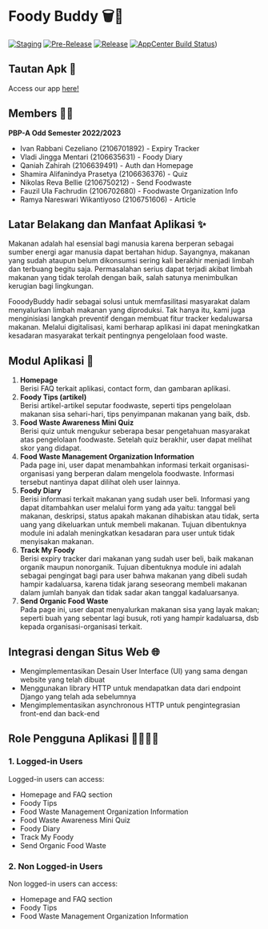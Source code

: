 
# Foody Buddy 🗑️🚮
[![Staging](https://github.com/ramyanareswari/fooody-mobile-app/actions/workflows/staging.yml/badge.svg)](https://github.com/ramyanareswari/fooody-mobile-app/actions/workflows/staging.yml)
[![Pre-Release](https://github.com/ramyanareswari/fooody-mobile-app/actions/workflows/pre-release.yml/badge.svg)](https://github.com/ramyanareswari/fooody-mobile-app/actions/workflows/pre-release.yml)
[![Release](https://github.com/ramyanareswari/fooody-mobile-app/actions/workflows/release.yml/badge.svg)](https://github.com/ramyanareswari/fooody-mobile-app/actions/workflows/release.yml)
[![AppCenter Build Status](https://build.appcenter.ms/v0.1/apps/c1c2d3f3-a0b4-4138-aa3f-f39203c8d91e/branches/main/badge)](https://appcenter.ms))

## Tautan Apk 🔗
Access our app [here!]()

## Members 👨‍💻
__PBP-A Odd Semester 2022/2023__<br/>
* Ivan Rabbani Cezeliano (2106701892) - Expiry Tracker<br/>
* Vladi Jingga Mentari (2106635631) - Foody Diary<br/>
* Qaniah Zahirah (2106639491) - Auth dan Homepage<br/>
* Shamira Alifanindya Prasetya (2106636376) - Quiz<br/>
* Nikolas Reva Bellie (2106750212) - Send Foodwaste<br/>
* Fauzil Ula Fachrudin (2106702680) - Foodwaste Organization Info<br/>
* Ramya Nareswari Wikantiyoso (2106751606) - Article<br/>

## Latar Belakang dan Manfaat Aplikasi ✨
Makanan adalah hal esensial bagi manusia karena berperan sebagai sumber energi agar manusia dapat bertahan hidup. Sayangnya, makanan yang sudah ataupun belum dikonsumsi sering kali berakhir menjadi limbah dan terbuang begitu saja. Permasalahan serius dapat terjadi akibat limbah makanan yang tidak terolah dengan baik, salah satunya menimbulkan kerugian bagi lingkungan.<br/>

FooodyBuddy hadir sebagai solusi untuk memfasilitasi masyarakat dalam menyalurkan limbah makanan yang diproduksi. Tak hanya itu, kami juga menginisiasi langkah preventif dengan membuat fitur tracker kedaluwarsa makanan. Melalui digitalisasi, kami berharap aplikasi ini dapat meningkatkan kesadaran masyarakat terkait pentingnya pengelolaan food waste.<br/>

## Modul Aplikasi 📝
1. <b>Homepage</b><br/>
    Berisi FAQ terkait aplikasi, contact form, dan gambaran aplikasi.
2. <b>Foody Tips (artikel)</b><br/>
    Berisi artikel-artikel seputar foodwaste, seperti tips pengelolaan makanan sisa sehari-hari, tips penyimpanan makanan yang baik, dsb.
3. <b>Food Waste Awareness Mini Quiz</b><br/>
    Berisi quiz untuk mengukur seberapa besar pengetahuan masyarakat atas pengelolaan foodwaste. Setelah quiz berakhir, user dapat melihat skor yang didapat.
4. <b>Food Waste Management Organization Information</b><br/>
    Pada page ini, user dapat menambahkan informasi terkait organisasi-organisasi yang berperan dalam mengelola foodwaste. Informasi tersebut nantinya dapat dilihat oleh user lainnya.
5. <b>Foody Diary</b><br/>
    Berisi informasi terkait makanan yang sudah user beli. Informasi yang dapat ditambahkan user melalui form yang ada yaitu: tanggal beli makanan, deskripsi, status apakah makanan dihabiskan atau tidak, serta uang yang dikeluarkan untuk membeli makanan. Tujuan dibentuknya module ini adalah meningkatkan kesadaran para user untuk tidak menyisakan makanan.
6. <b>Track My Foody</b><br/>
    Berisi expiry tracker dari makanan yang sudah user beli, baik makanan organik maupun nonorganik. Tujuan dibentuknya module ini adalah sebagai pengingat bagi para user bahwa makanan yang dibeli sudah hampir kadaluarsa, karena tidak jarang seseorang membeli makanan dalam jumlah banyak dan tidak sadar akan tanggal kadaluarsanya.
7. <b>Send Organic Food Waste</b><br/>
    Pada page ini, user dapat menyalurkan makanan sisa yang layak makan; seperti buah yang sebentar lagi busuk, roti yang hampir kadaluarsa, dsb kepada organisasi-organisasi terkait. 

## Integrasi dengan Situs Web 🌐
* Mengimplementasikan Desain User Interface (UI) yang sama dengan website yang telah dibuat
* Menggunakan library HTTP untuk mendapatkan data dari endpoint Django yang telah ada sebelumnya
* Mengimplementasikan asynchronous HTTP untuk pengintegrasian front-end dan back-end


## Role Pengguna Aplikasi 🙋‍♀️🙋‍♂️
### 1. Logged-in Users
Logged-in users can access:
* Homepage and FAQ section
* Foody Tips
* Food Waste Management Organization Information
* Food Waste Awareness Mini Quiz
* Foody Diary
* Track My Foody
* Send Organic Food Waste

### 2. Non Logged-in Users
Non logged-in users can access:
* Homepage and FAQ section
* Foody Tips
* Food Waste Management Organization Information
